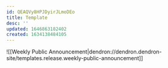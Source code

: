 ```yaml
---
id: QEAQVy8HPJDyirJLmoDEo
title: Template
desc: ''
updated: 1646863182402
created: 1634138484105
---
```


![[Weekly Public Announcement|dendron://dendron.dendron-site/templates.release.weekly-public-announcement]]

